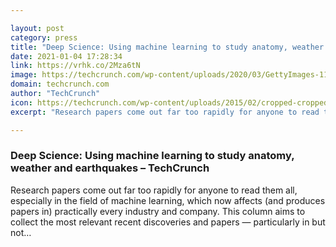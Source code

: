 ```yaml
---

layout: post
category: press
title: "Deep Science: Using machine learning to study anatomy, weather and earthquakes"
date: 2021-01-04 17:28:34
link: https://vrhk.co/2Mza6tN
image: https://techcrunch.com/wp-content/uploads/2020/03/GettyImages-1167639112.jpg?w=710
domain: techcrunch.com
author: "TechCrunch"
icon: https://techcrunch.com/wp-content/uploads/2015/02/cropped-cropped-favicon-gradient.png?w=180
excerpt: "Research papers come out far too rapidly for anyone to read them all, especially in the field of machine learning, which now affects (and produces papers in) practically every industry and company. This column aims to collect the most relevant recent discoveries and papers — particularly in but not…"

---
```


### Deep Science: Using machine learning to study anatomy, weather and earthquakes – TechCrunch

Research papers come out far too rapidly for anyone to read them all, especially in the field of machine learning, which now affects (and produces papers in) practically every industry and company. This column aims to collect the most relevant recent discoveries and papers — particularly in but not…